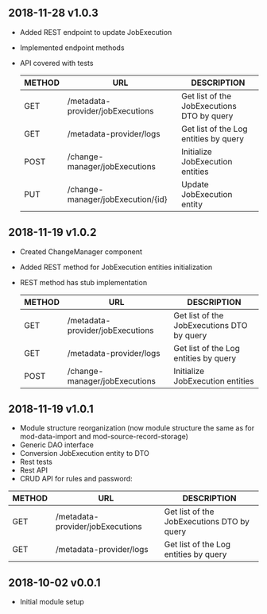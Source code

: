 ## 2018-11-28 v1.0.3
 * Added REST endpoint to update JobExecution
 * Implemented endpoint methods
 * API covered with tests

   | METHOD |             URL                   | DESCRIPTION                                        |
   |--------|-----------------------------------|----------------------------------------------------|
   | GET    | /metadata-provider/jobExecutions  | Get list of the JobExecutions DTO by query         |
   | GET    | /metadata-provider/logs           | Get list of the Log entities by query              |
   | POST   | /change-manager/jobExecutions     | Initialize JobExecution entities                   |
   | PUT    | /change-manager/jobExecution/{id} | Update JobExecution entity                         |

## 2018-11-19 v1.0.2
 * Created ChangeManager component
 * Added REST method for JobExecution entities initialization
 * REST method has stub implementation

   | METHOD |             URL                   | DESCRIPTION                                        |
   |--------|-----------------------------------|----------------------------------------------------|
   | GET    | /metadata-provider/jobExecutions  | Get list of the JobExecutions DTO by query         |
   | GET    | /metadata-provider/logs           | Get list of the Log entities by query              |
   | POST   | /change-manager/jobExecutions     | Initialize JobExecution entities                   |

## 2018-11-19 v1.0.1
 * Module structure reorganization 
 (now module structure the same as for mod-data-import and mod-source-record-storage)
 * Generic DAO interface
 * Conversion JobExecution entity to DTO
 * Rest tests
 * Rest API
 * CRUD API for rules and password: 

  | METHOD |             URL                   | DESCRIPTION                                        |
  |--------|-----------------------------------|----------------------------------------------------|
  | GET    | /metadata-provider/jobExecutions  | Get list of the JobExecutions DTO by query         |
  | GET    | /metadata-provider/logs           | Get list of the Log entities by query              |

## 2018-10-02 v0.0.1
 * Initial module setup
